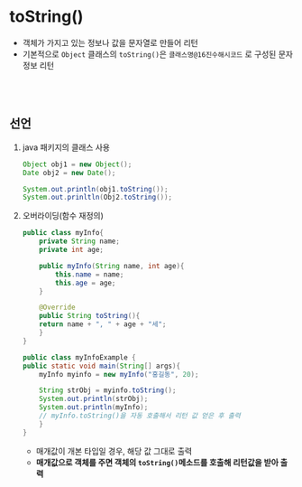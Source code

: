 # toString()

- 객체가 가지고 있는 정보나 값을 문자열로 만들어 리턴
-  기본적으로 ```Object``` 클래스의 ```toString()```은 ```클래스명@16진수해시코드``` 로 구성된 문자 정보 리턴

<br>
<br>

## 선언
1. java 패키지의 클래스 사용
    ``` java
    Object obj1 = new Object();
    Date obj2 = new Date();
    
    System.out.println(obj1.toString());
    System.out.prinltln(Obj2.toString());
    ```
2. 오버라이딩(함수 재정의)
    ```java
    public class myInfo{
        private String name;
        private int age;

        public myInfo(String name, int age){
            this.name = name;
            this.age = age;
        }

        @Override
        public String toString(){
        return name + ", " + age + "세";
        }
    }   
    ```
    ```java
    public class myInfoExample {
    public static void main(String[] args){
        myInfo myinfo = new myInfo("홍길동", 20);

        String strObj = myinfo.toString();
        System.out.println(strObj);
        System.out.println(myInfo); 
        // myInfo.toString()을 자동 호출해서 리턴 값 얻은 후 출력
        }
    }
    ```
    - 매개값이 개본 타입일 경우, 해당 값 그대로 출력
    - **매개값으로 객체를 주면 객체의 ```toString()```메소드를 호출해 리턴값을 받아 출력**
